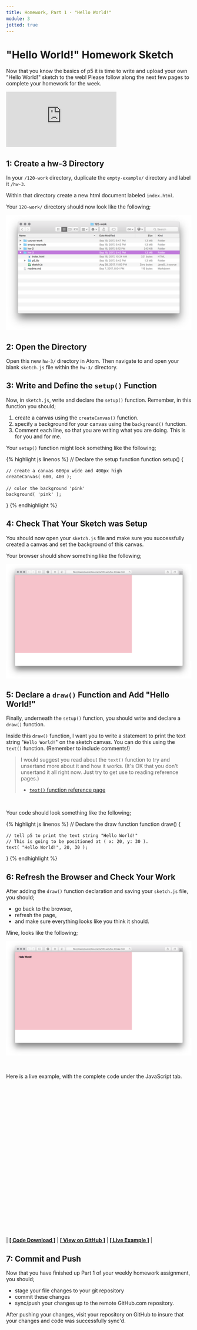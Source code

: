 ```yaml
---
title: Homework, Part 1 - "Hello World!"
module: 3
jotted: true
---
```


# "Hello World!" Homework Sketch

Now that you know the basics of p5 it is time to write and upload your own "Hello World!" sketch to the web! Please follow along the next few pages to complete your homework for the week.

<div class="embed-responsive embed-responsive-16by9"><iframe class="embed-responsive-item" src="https://www.youtube.com/embed/PPPiUY6A8gA" frameborder="0" allowfullscreen></iframe></div>


## 1: Create a hw-3 Directory

In your `/120-work` directory, duplicate the `empty-example/` directory and label it `/hw-3`.

Within that directory create a new html document labeled `index.html`.

Your `120-work/` directory should now look like the following;

![120-work/ with hw-3/](../imgs/120-work-hw-3.png "Example of what your directory should look like after creating hw-3/")


## 2: Open the Directory

Open this new `hw-3/` directory in Atom. Then navigate to and open your blank `sketch.js` file within the `hw-3/` directory.


## 3: Write and Define the `setup()` Function

Now, in `sketch.js`, write and declare the `setup()` function. Remember, in this function you should;

1. create a canvas using the `createCanvas()` function.
2. specify a background for your canvas using the `background()` function.
3. Comment each line, so that you are writing what you are doing. This is for you and for me.

Your `setup()` function might look something like the following;


{% highlight js linenos %}
// Declare the setup function
function setup() {

    // create a canvas 600px wide and 400px high
    createCanvas( 600, 400 );

    // color the background 'pink'
    background( 'pink' );
}
{% endhighlight %}


## 4: Check That Your Sketch was Setup

You should now open your `sketch.js` file and make sure you successfully created a canvas and set the background of this canvas.

Your browser should show something like the following;

![Example output from step 4.](../imgs/setup-example-output.png "Example output from step 4, after declaring a setup function, specifying the canvas, and setting the background.")


## 5: Declare a `draw()` Function and Add "Hello World!"

Finally, underneath the `setup()` function, you should write and declare a `draw()` function.

Inside this `draw()` function, I want you to write a statement to print the text string "`Hello World!`" on the sketch canvas. You can do this using the `text()` function. (Remember to include comments!)

> I would suggest you read about the `text()` function to try and unsertand more about it and how it works. (It's OK that you don't unsertand it all right now. Just try to get use to reading reference pages.)
>
> - [`text()` function reference page](https://p5js.org/reference/#/p5/text)

<br />


Your code should look something like the following;


{% highlight js linenos %}
// Declare the draw function
function draw() {

    // tell p5 to print the text string "Hello World!"
    // This is going to be positioned at ( x: 20, y: 30 ).
    text( "Hello World!", 20, 30 );
}
{% endhighlight %}


## 6: Refresh the Browser and Check Your Work

After adding the `draw()` function declaration and saving your `sketch.js` file, you should;

- go back to the browser,
- refresh the page,
- and make sure everything looks like you think it should.

Mine, looks like the following;

![Example of my "Hello World!" code sketch.](../imgs/hello-world-hw-example.png 'Example of my "Hello World!" code sketch.')



<br />

Here is a live example, with the complete code under the JavaScript tab.


<div id="jotted-demo-1" class="jotted-theme-stacked" style="height:400px;"></div>
</div>
<script>
    new Jotted(document.querySelector("#jotted-demo-1"), {
    files: [
        {
            type: "js",
            url:"https://raw.githubusercontent.com/Montana-Media-Arts/120_CreativeCoding/master/hwExamples/hw-3/sketch.js"
        },
        {
            type: "html",
            url:"../../../p5_resources/index.html"
    }],
    // plugins: [ "codemirror", "console" ]
    plugins: [ "codemirror" ]
});
</script>

| [**[ Code Download ]**](https://github.com/Montana-Media-Arts/120_CreativeCoding/raw/master/hwExamples/hw-3/hw-3.zip) | [**[ View on GitHub ]**](https://github.com/Montana-Media-Arts/120_CreativeCoding/raw/master/hwExamples/hw-3/) | [**[ Live Example ]**](https://montana-media-arts.github.io/120_CreativeCoding/hwExamples/hw-3/) |


## 7: Commit and Push

Now that you have finished up Part 1 of your weekly homework assignment, you should;

- stage your file changes to your git repository
- commit these changes
- sync/push your changes up to the remote GitHub.com repository.

After pushing your changes, visit your repository on GitHub to insure that your changes and code was successfully sync'd.
